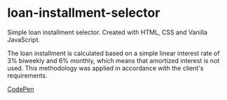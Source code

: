 # loan-installment-selector
Simple loan installment selector. Created with HTML, CSS and Vanilla JavaScript.

The loan installment is calculated based on a simple linear interest rate of 3% biweekly and 6% monthly, which means that amortized interest is not used. This methodology was applied in accordance with the client's requirements.


[CodePen](https://codepen.io/idequel-bernabel/pen/GRQddOK)
